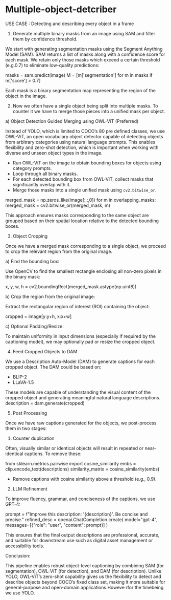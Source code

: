 # Multiple-object-detcriber
USE CASE : Detecting and describing every object in a frame

1) Generate multiple binary masks from an image using SAM and filter them by confidence threshold.

We start with generating segmentation masks using the Segment Anything Model (SAM). SAM returns a list of masks along with a confidence score for each mask. We retain only those masks which exceed a certain threshold (e.g.0.7) to eliminate low-quality predictions:

masks = sam.predict(image)
M = [m['segmentation'] for m in masks if m['score'] > 0.7]

Each mask is a binary segmentation map  representing the region of the object in the image.

2) Now we often have a single object being split into multiple masks. To counter it we have to merge those pieces into a unified mask per object.

a) Object Detection Guided Merging using OWL-ViT (Preferred)

Instead of YOLO, which is limited to COCO’s 80 pre defined classes, we use OWL-ViT, an open vocabulary object detector capable of detecting objects from arbitrary categories using natural language prompts. This enables flexibility and zero-shot detection, which is important when working with diverse and unseen object types in the image.

- Run OWL-ViT on the image to obtain bounding boxes for objects using category prompts.
- Loop through all binary masks.
- For each detected bounding box from OWL-ViT, collect masks that significantly overlap with it.
- Merge those masks into a single unified mask using `cv2.bitwise_or`.

merged_mask = np.zeros_like(image[:,:,0])
for m in overlapping_masks:
    merged_mask = cv2.bitwise_or(merged_mask, m)

This approach ensures masks corresponding to the same object are grouped based on their spatial location relative to the detected bounding boxes.

3) Object Cropping

Once we have a merged mask corresponding to a single object, we proceed to crop the relevant region from the original image.

a) Find the bounding box:

Use OpenCV to find the smallest rectangle enclosing all non-zero pixels in the binary mask:

x, y, w, h = cv2.boundingRect(merged_mask.astype(np.uint8))

b) Crop the region from the original image:

Extract the rectangular region of interest (ROI) containing the object:

cropped = image[y:y+h, x:x+w]

c) Optional Padding/Resize:

To maintain uniformity in input dimensions (especially if required by the captioning model), we may optionally pad or resize the cropped object.

4) Feed Cropped Objects to DAM

We use a Description Auto-Model (DAM) to generate captions for each cropped object. The DAM could be based on:

- BLIP-2
- LLaVA-1.5



These models are capable of understanding the visual content of the cropped object and generating meaningful natural language descriptions.
description = dam.generate(cropped)

5) Post Processing

Once we have raw captions generated for the objects, we post-process them in two stages:

1) Counter duplication

Often, visually similar or identical objects will result in repeated or near-identical captions. To remove these:

from sklearn.metrics.pairwise import cosine_similarity
embs = clip.encode_text(descriptions)
similarity_matrix = cosine_similarity(embs)

- Remove captions with cosine similarity above a threshold (e.g., 0.9).

2) LLM Refinement

To improve fluency, grammar, and conciseness of the captions, we use GPT-4:

prompt = f"Improve this description: '{description}'. Be concise and precise."
refined_desc = openai.ChatCompletion.create(
    model="gpt-4",
    messages=[{"role": "user", "content": prompt}]
)

This ensures that the final output descriptions are professional, accurate, and suitable for downstream use such as digital asset management or accessibility tools.

Conclusion:

This pipeline enables robust object-level captioning by combining SAM (for segmentation), OWL-ViT (for detection), and DAM (for description). Unlike YOLO, OWL-ViT’s zero-shot capability gives us the flexibility to detect and describe objects beyond COCO’s fixed class set, making it more suitable for general-purpose and open-domain applications.Howeve rfor the timebeing we use YOLO.
